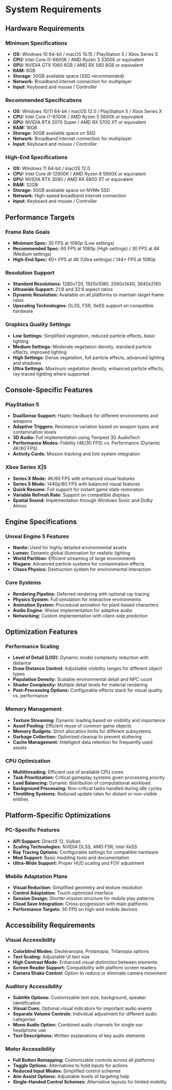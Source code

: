 # System Requirements

## Hardware Requirements

### Minimum Specifications
- **OS:** Windows 10 64-bit / macOS 10.15 / PlayStation 5 / Xbox Series S
- **CPU:** Intel Core i5-6600K / AMD Ryzen 3 3300X or equivalent
- **GPU:** NVIDIA GTX 1060 6GB / AMD RX 580 8GB or equivalent
- **RAM:** 8GB
- **Storage:** 50GB available space (SSD recommended)
- **Network:** Broadband internet connection for multiplayer
- **Input:** Keyboard and mouse / Controller

### Recommended Specifications
- **OS:** Windows 10/11 64-bit / macOS 12.0 / PlayStation 5 / Xbox Series X
- **CPU:** Intel Core i7-9700K / AMD Ryzen 5 5600X or equivalent
- **GPU:** NVIDIA RTX 2070 Super / AMD RX 5700 XT or equivalent
- **RAM:** 16GB
- **Storage:** 50GB available space on SSD
- **Network:** Broadband internet connection for multiplayer
- **Input:** Keyboard and mouse / Controller

### High-End Specifications
- **OS:** Windows 11 64-bit / macOS 12.0
- **CPU:** Intel Core i9-12900K / AMD Ryzen 9 5900X or equivalent
- **GPU:** NVIDIA RTX 3080 / AMD RX 6800 XT or equivalent
- **RAM:** 32GB
- **Storage:** 50GB available space on NVMe SSD
- **Network:** High-speed broadband internet connection
- **Input:** Keyboard and mouse / Controller

## Performance Targets

### Frame Rate Goals
- **Minimum Spec:** 30 FPS at 1080p (Low settings)
- **Recommended Spec:** 60 FPS at 1080p (High settings) / 30 FPS at 4K (Medium settings)
- **High-End Spec:** 60+ FPS at 4K (Ultra settings) / 144+ FPS at 1080p

### Resolution Support
- **Standard Resolutions:** 1280x720, 1920x1080, 2560x1440, 3840x2160
- **Ultrawide Support:** 21:9 and 32:9 aspect ratios
- **Dynamic Resolution:** Available on all platforms to maintain target frame rates
- **Upscaling Technologies:** DLSS, FSR, XeSS support on compatible hardware

### Graphics Quality Settings
- **Low Settings:** Simplified vegetation, reduced particle effects, basic lighting
- **Medium Settings:** Moderate vegetation density, standard particle effects, improved lighting
- **High Settings:** Dense vegetation, full particle effects, advanced lighting and shadows
- **Ultra Settings:** Maximum vegetation density, enhanced particle effects, ray-traced lighting where supported

## Console-Specific Features

### PlayStation 5
- **DualSense Support:** Haptic feedback for different environments and weapons
- **Adaptive Triggers:** Resistance variation based on weapon types and contamination levels
- **3D Audio:** Full implementation using Tempest 3D AudioTech
- **Performance Modes:** Fidelity (4K/30 FPS) vs. Performance (Dynamic 4K/60 FPS)
- **Activity Cards:** Mission tracking and hint system integration

### Xbox Series X|S
- **Series X Mode:** 4K/60 FPS with enhanced visual features
- **Series S Mode:** 1440p/60 FPS with balanced visual features
- **Quick Resume:** Full support for instant game state restoration
- **Variable Refresh Rate:** Support on compatible displays
- **Spatial Sound:** Implementation through Windows Sonic and Dolby Atmos

## Engine Specifications

### Unreal Engine 5 Features
- **Nanite:** Used for highly detailed environmental assets
- **Lumen:** Dynamic global illumination for realistic lighting
- **World Partition:** Efficient streaming of large environments
- **Niagara:** Advanced particle systems for contamination effects
- **Chaos Physics:** Destruction system for environmental interaction

### Core Systems
- **Rendering Pipeline:** Deferred rendering with optional ray tracing
- **Physics System:** Full simulation for interactive environments
- **Animation System:** Procedural animation for plant-based characters
- **Audio Engine:** Wwise implementation for adaptive audio
- **Networking:** Custom implementation with client-side prediction

## Optimization Features

### Performance Scaling
- **Level of Detail (LOD):** Dynamic model complexity reduction with distance
- **Draw Distance Control:** Adjustable visibility ranges for different object types
- **Population Density:** Scalable environmental detail and NPC count
- **Shader Complexity:** Multiple detail levels for material rendering
- **Post-Processing Options:** Configurable effects stack for visual quality vs. performance

### Memory Management
- **Texture Streaming:** Dynamic loading based on visibility and importance
- **Asset Pooling:** Efficient reuse of common game objects
- **Memory Budgets:** Strict allocation limits for different subsystems
- **Garbage Collection:** Optimized cleanup to prevent stuttering
- **Cache Management:** Intelligent data retention for frequently used assets

### CPU Optimization
- **Multithreading:** Efficient use of available CPU cores
- **Task Prioritization:** Critical gameplay systems given processing priority
- **Load Balancing:** Dynamic distribution of computational workload
- **Background Processing:** Non-critical tasks handled during idle cycles
- **Throttling Systems:** Reduced update rates for distant or non-visible entities

## Platform-Specific Optimizations

### PC-Specific Features
- **API Support:** DirectX 12, Vulkan
- **Scaling Technologies:** NVIDIA DLSS, AMD FSR, Intel XeSS
- **Ray Tracing Options:** Configurable settings for compatible hardware
- **Mod Support:** Basic modding tools and documentation
- **Ultra-Wide Support:** Proper HUD scaling and FOV adjustment

### Mobile Adaptation Plans
- **Visual Reduction:** Simplified geometry and texture resolution
- **Control Adaptation:** Touch-optimized interface
- **Session Design:** Shorter mission structure for mobile play patterns
- **Cloud Save Integration:** Cross-progression with main platforms
- **Performance Targets:** 30 FPS on high-end mobile devices

## Accessibility Requirements

### Visual Accessibility
- **Colorblind Modes:** Deuteranopia, Protanopia, Tritanopia options
- **Text Scaling:** Adjustable UI text size
- **High Contrast Mode:** Enhanced visual distinction between elements
- **Screen Reader Support:** Compatibility with platform screen readers
- **Camera Shake Control:** Option to reduce or eliminate camera movement

### Auditory Accessibility
- **Subtitle Options:** Customizable text size, background, speaker identification
- **Visual Cues:** Optional visual indicators for important audio events
- **Separate Volume Controls:** Individual adjustment for different audio categories
- **Mono Audio Option:** Combined audio channels for single-ear headphone use
- **Text Descriptions:** Written explanations of key audio elements

### Motor Accessibility
- **Full Button Remapping:** Customizable controls across all platforms
- **Toggle Options:** Alternatives to hold inputs for actions
- **Reduced Input Modes:** Simplified control schemes
- **Aim Assist Options:** Adjustable levels of targeting help
- **Single-Handed Control Schemes:** Alternative layouts for limited mobility